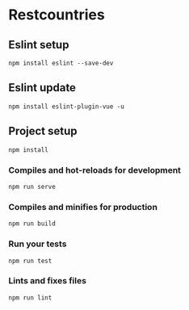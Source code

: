 # Restcountries

## Eslint setup
```
npm install eslint --save-dev
```

## Eslint update
```
npm install eslint-plugin-vue -u
```
## Project setup
```
npm install
```

### Compiles and hot-reloads for development
```
npm run serve
```

### Compiles and minifies for production
```
npm run build
```

### Run your tests
```
npm run test
```

### Lints and fixes files
```
npm run lint
```
